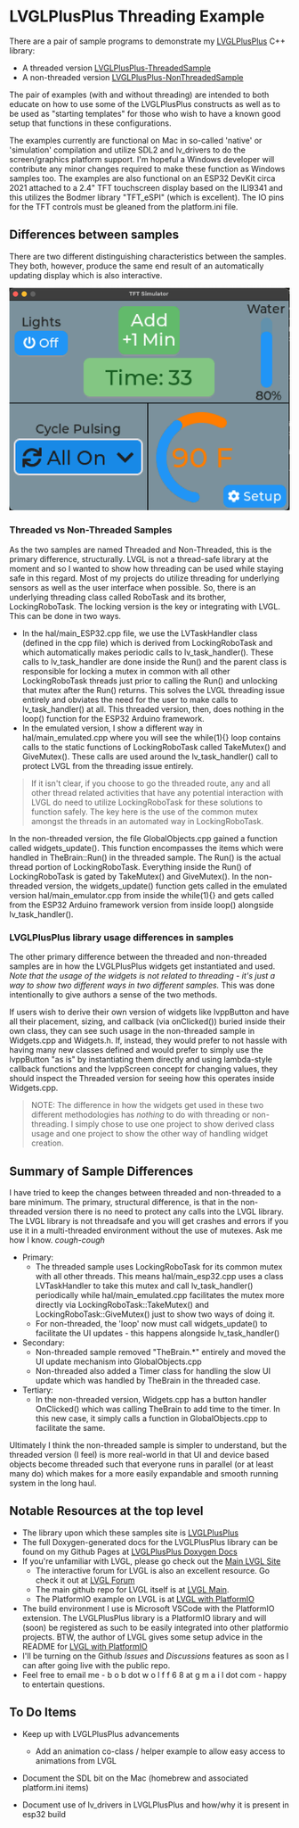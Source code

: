 # LVGLPlusPlus Threading Example

There are a pair of sample programs to demonstrate my [LVGLPlusPlus](https://github.com/bobwolff68/LVGLPlusPlus) C++ library:
- A threaded version [LVGLPlusPlus-ThreadedSample](https://github.com/bobwolff68/LVGLPlusPlus-ThreadedSample)
- A non-threaded version [LVGLPlusPlus-NonThreadedSample](https://github.com/bobwolff68/LVGLPlusPlus-NonThreadedSample)

The pair of examples (with and without threading) are intended to both educate on how to use some of the LVGLPlusPlus constructs as well as to be used as "starting templates" for those who wish to have a known good setup that functions in these configurations.

The examples currently are functional on Mac in so-called 'native' or 'simulation' compilation and utilize SDL2 and lv_drivers to do the screen/graphics platform support. I'm hopeful a Windows developer will contribute any minor changes required to make these function as Windows samples too. The examples are also functional on an ESP32 DevKit circa 2021 attached to a 2.4" TFT touchscreen display based on the ILI9341 and this utilizes the Bodmer library "TFT_eSPI" (which is excellent). The IO pins for the TFT controls must be gleaned from the platform.ini file.

## Differences between samples

There are two different distinguishing characteristics between the samples. They both, however, produce the same end result of an automatically updating display which is also interactive.

![Simulator Screenshot](sample-screenshot.png "Simulator Screenshot")


### Threaded vs Non-Threaded Samples

As the two samples are named Threaded and Non-Threaded, this is the primary difference, structurally. LVGL is not a thread-safe library at the moment and so I wanted to show how threading can be used while staying safe in this regard. Most of my projects do utilize threading for underlying sensors as well as the user interface when possible. So, there is an underlying threading class called RoboTask and its brother, LockingRoboTask. The locking version is the key or integrating with LVGL. This can be done in two ways.
- In the hal/main_ESP32.cpp file, we use the LVTaskHandler class (defined in the cpp file) which is derived from LockingRoboTask and which automatically makes periodic calls to lv_task_handler(). These calls to lv_task_handler are done inside the Run() and the parent class is responsible for locking a mutex in common with all other LockingRoboTask threads just prior to calling the Run() and unlocking that mutex after the Run() returns. This solves the LVGL threading issue entirely and obviates the need for the user to make calls to lv_task_handler() at all. This threaded version, then, does nothing in the loop() function for the ESP32 Arduino framework.
- In the emulated version, I show a different way in hal/main_emulated.cpp where you will see the while(1){} loop contains calls to the static functions of LockingRoboTask called TakeMutex() and GiveMutex(). These calls are used around the lv_task_handler() call to protect LVGL from the threading issue entirely. 

> If it isn't clear, if you choose to go the threaded route, any and all other thread related activities that have any potential interaction with LVGL do need to utilize LockingRoboTask for these solutions to function safely. The key here is the use of the common mutex amongst the threads in an automated way in LockingRoboTask.

In the non-threaded version, the file GlobalObjects.cpp gained a function called widgets_update(). This function encompasses the items which were handled in TheBrain::Run() in the threaded sample. The Run() is the actual thread portion of LockingRoboTask. Everything inside the Run() of LockingRoboTask is gated by TakeMutex() and GiveMutex(). In the non-threaded version, the widgets_update() function gets called in the emulated version hal/main_emulator.cpp from inside the while(1){} and gets called from the ESP32 Arduino framework version from inside loop() alongside lv_task_handler().

### LVGLPlusPlus library usage differences in samples

The other primary difference between the threaded and non-threaded samples are in how the LVGLPlusPlus widgets get instantiated and used. _Note that the usage of the widgets is not related to threading - it's just a way to show two different ways in two different samples._ This was done intentionally to give authors a sense of the two methods. 

If users wish to derive their own version of widgets like lvppButton and have all their placement, sizing, and callback (via onClicked()) buried inside their own class, they can see such usage in the non-threaded sample in Widgets.cpp and Widgets.h. If, instead, they would prefer to not hassle with having many new classes defined and would prefer to simply use the lvppButton "as is" by instantiating them directly and using lambda-style callback functions and the lvppScreen concept for changing values, they should inspect the Threaded version for seeing how this operates inside Widgets.cpp.

> NOTE: The difference in how the widgets get used in these two different methodologies has _nothing_ to do with threading or non-threading. I simply chose to use one project to show derived class usage and one project to show the other way of handling widget creation. 

## Summary of Sample Differences

I have tried to keep the changes between threaded and non-threaded to a bare minimum. The primary, structural difference, is that in the non-threaded version there is no need to protect any calls into the LVGL library. The LVGL library is not threadsafe and you will get crashes and errors if you use it in a multi-threaded environment without the use of mutexes. Ask me how I know. _cough-cough_

- Primary:
  - The threaded sample uses LockingRoboTask for its common mutex with all other threads. This means hal/main_esp32.cpp uses a class LVTaskHandler to take this mutex and call lv_task_handler() periodically while hal/main_emulated.cpp facilitates the mutex more directly via LockingRoboTask::TakeMutex() and LockingRoboTask::GiveMutex() just to show two ways of doing it.
  - For non-threaded, the 'loop' now must call widgets_update() to facilitate the UI updates - this happens alongside lv_task_handler()
- Secondary:
  - Non-threaded sample removed "TheBrain.*" entirely and moved the UI update mechanism into GlobalObjects.cpp
  - Non-threaded also added a Timer class for handling the slow UI update which was handled by TheBrain in the threaded case.
- Tertiary: 
  - In the non-threaded version, Widgets.cpp has a button handler OnClicked() which was calling TheBrain to add time to the timer. In this new case, it simply calls a function in GlobalObjects.cpp to facilitate the same.

Ultimately I think the non-threaded sample is simpler to understand, but the threaded version (I feel) is more real-world in that UI and device based objects become threaded such that everyone runs in parallel (or at least many do) which makes for a more easily expandable and smooth running system in the long haul.

## Notable Resources at the top level
- The library upon which these samples site is [LVGLPlusPlus](https://bobwolff68.github.io/LVGLPlusPlus)
- The full Doxygen-generated docs for the LVGLPlusPlus library can be found on my Github Pages at [LVGLPlusPlus Doxygen Docs](https://bobwolff68.github.io/LVGLPlusPlus)
- If you're unfamiliar with LVGL, please go check out the [Main LVGL Site](https://lvgl.io)
  - The interactive forum for LVGL is also an excellent resource. Go check it out at [LVGL Forum](https://forum.lvgl.io/)
  - The main github repo for LVGL itself is at [LVGL Main](https://github.com/lvgl/lvgl).
  - The PlatformIO example on LVGL is at [LVGL with PlatformIO](https://github.com/lvgl/lv_platformio)
- The build environment I use is Microsoft VSCode with the PlatformIO extension. The LVGLPlusPlus library is a PlatformIO library and will (soon) be registered as such to be easily integrated into other platformio projects. BTW, the author of LVGL gives some setup advice in the README for [LVGL with PlatformIO](https://github.com/lvgl/lv_platformio)
- I'll be turning on the Github _Issues_ and _Discussions_ features as soon as I can after going live with the public repo.
- Feel free to email me - b o b dot w o l f f 6 8 at g m a i l dot com - happy to entertain questions.

## To Do Items

- Keep up with LVGLPlusPlus advancements
  - Add an animation co-class / helper example to allow easy access to animations from LVGL

- Document the SDL bit on the Mac (homebrew and associated platform.ini items)
- Document use of lv_drivers in LVGLPlusPlus and how/why it is present in esp32 build

